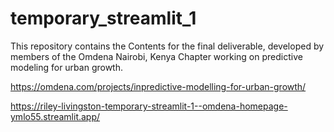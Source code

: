 # temporary_streamlit_1
This repository contains the Contents for the final deliverable, developed by members of the Omdena Nairobi, Kenya Chapter working on predictive modeling for urban growth.

https://omdena.com/projects/inpredictive-modelling-for-urban-growth/

https://riley-livingston-temporary-streamlit-1--omdena-homepage-ymlo55.streamlit.app/
